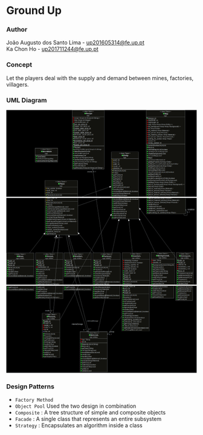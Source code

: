 # Ground Up

### Author
João Augusto dos Santo Lima - up201605314@fe.up.pt  
Ka Chon Ho - up201711244@fe.up.pt

### Concept
Let the players deal with the supply and demand between mines, factories, villagers.

### UML Diagram
![UML Diagram](https://github.com/tripor/LPOO1718_T5G13_Project/blob/finalRelease/final/1.PNG)
![UML Diagram](https://github.com/tripor/LPOO1718_T5G13_Project/blob/finalRelease/final/2.PNG)
![UML Diagram](https://github.com/tripor/LPOO1718_T5G13_Project/blob/finalRelease/final/3.PNG)

### Design Patterns
 - `Factory Method`
 - `Object Pool`
 Used the two design in combination
 - `Composite` : A tree structure of simple and composite objects
 - `Facade` : A single class that represents an entire subsystem
 - `Strategy` : Encapsulates an algorithm inside a class

